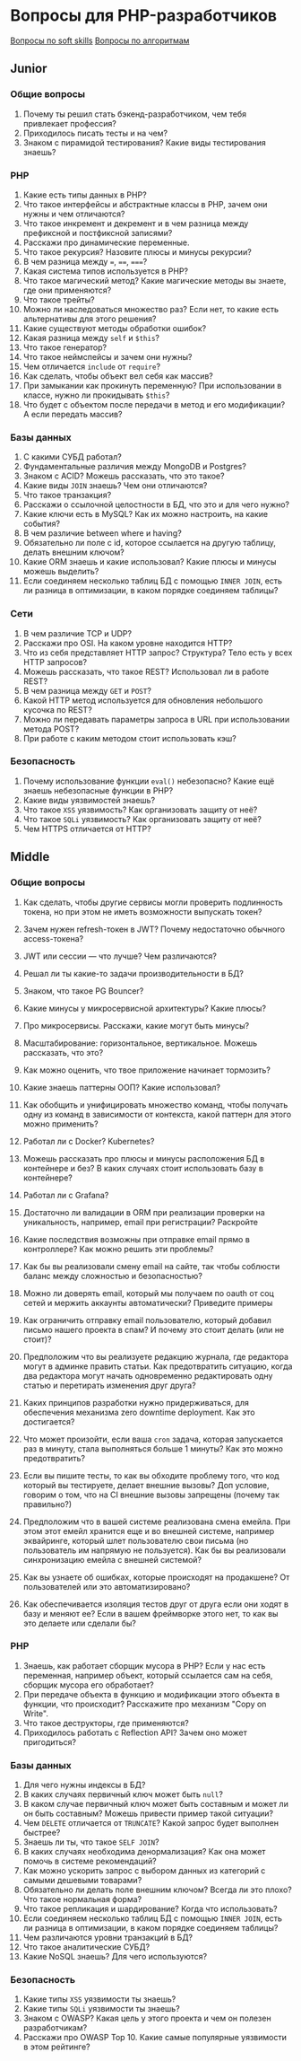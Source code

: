 # Вопросы для PHP-разработчиков

[Вопросы по soft skills](/questions/softskills.md)
[Вопросы по алгоритмам](/questions/algorithms.md)

## Junior

### Общие вопросы

1. Почему ты решил стать бэкенд-разработчиком, чем тебя привлекает профессия?
1. Приходилось писать тесты и на чем?
1. Знаком с пирамидой тестирования? Какие виды тестирования знаешь?

### PHP

1. Какие есть типы данных в PHP?
1. Что такое интерфейсы и абстрактные классы в PHP, зачем они нужны и чем отличаются?
1. Что такое инкремент и декремент и в чем разница между префиксной и постфиксной записями?
1. Расскажи про динамические переменные.
1. Что такое рекурсия? Назовите плюсы и минусы рекурсии?
1. В чем разница между `=`, `==`, `===`?
1. Какая система типов используется в PHP?
1. Что такое магический метод? Какие магические методы вы знаете, где они применяются?
1. Что такое трейты?
1. Можно ли наследоваться множество раз? Если нет, то какие есть альтернативы для этого решения?
1. Какие существуют методы обработки ошибок?
1. Какая разница между `self` и `$this`?
1. Что такое генератор?
1. Что такое неймспейсы и зачем они нужны?
1. Чем отличается `include` от `require`?
1. Как сделать, чтобы объект вел себя как массив?
1. При замыкании как прокинуть переменную? При использовании в классе, нужно ли прокидывать `$this`?
1. Что будет с объектом после передачи в метод и его модификации? А если передать массив?

### Базы данных

1. С какими СУБД работал?
1. Фундаментальные различия между MongoDB и Postgres?
1. Знаком с ACID? Можешь рассказать, что это такое?
1. Какие виды `JOIN` знаешь? Чем они отличаются?
1. Что такое транзакция?
1. Расскажи о ссылочной целостности в БД, что это и для чего нужно?
1. Какие ключи есть в MySQL? Как их можно настроить, на какие события?
1. В чем различие between where и having?
1. Обязательно ли поле с id, которое ссылается на другую таблицу, делать внешним ключом?
1. Какие ORM знаешь и какие использовал? Какие плюсы и минусы можешь выделить?
1. Если соединяем несколько таблиц БД с помощью `INNER JOIN`, есть ли разница в оптимизации, в каком порядке соединяем таблицы?

### Сети

1. В чем различие TCP и UDP?
1. Расскажи про OSI. На каком уровне находится HTTP?
1. Что из себя представляет HTTP запрос? Структура? Тело есть у всех HTTP запросов?
1. Можешь рассказать, что такое REST? Использовал ли в работе REST?
1. В чем разница между `GET` и `POST`?
1. Какой HTTP метод используется для обновления небольшого кусочка по REST?
1. Можно ли передавать параметры запроса в URL при использовании метода POST?
1. При работе с каким методом стоит использовать кэш?

### Безопасность

1. Почему использование функции `eval()` небезопасно? Какие ещё знаешь небезопасные функции в PHP?
1. Какие виды уязвимостей знаешь?
1. Что такое `XSS` уязвимость? Как организовать защиту от неё?
1. Что такое `SQLi` уязвимость? Как организовать защиту от неё?
1. Чем HTTPS отличается от HTTP?

## Middle

### Общие вопросы

1. Как сделать, чтобы другие сервисы могли проверить подлинность токена, но при этом не иметь возможности выпускать токен?
1. Зачем нужен refresh-токен в JWT? Почему недостаточно обычного access-токена?
1. JWT или сессии — что лучше? Чем различаются?

1. Решал ли ты какие-то задачи производительности в БД?
1. Знаком, что такое PG Bouncer?
1. Какие минусы у микросервисной архитектуры? Какие плюсы?
1. Про микросервисы. Расскажи, какие могут быть минусы?
1. Масштабирование: горизонтальное, вертикальное. Можешь рассказать, что это?
1. Как можно оценить, что твое приложение начинает тормозить?
1. Какие знаешь паттерны ООП? Какие использовал?
1. Как обобщить и унифицировать множество команд, чтобы получать одну из команд в зависимости от контекста, какой паттерн для этого можно применить?
1. Работал ли с Docker? Kubernetes?
1. Можешь рассказать про плюсы и минусы расположения БД в контейнере и без? В каких случаях стоит использовать базу в контейнере?
1. Работал ли с Grafana?
1. Достаточно ли валидации в ORM при реализации проверки на уникальность, например, email при регистрации? Раскройте
1. Какие последствия возможны при отправке email прямо в контроллере? Как можно решить эти проблемы?
1. Как бы вы реализовали смену email на сайте, так чтобы соблюсти баланс между сложностью и безопасностью?
1. Можно ли доверять email, который мы получаем по oauth от соц сетей и мержить аккаунты автоматически? Приведите примеры
1. Как ограничить отправку email пользователю, который добавил письмо нашего проекта в спам? И почему это стоит делать (или не стоит)?
1. Предположим что вы реализуете редакцию журнала, где редактора могут в админке править статьи. Как предотвратить ситуацию, когда два редактора могут начать одновременно редактировать одну статью и перетирать изменения друг друга?
1. Каких принципов разработки нужно придерживаться, для обеспечения механизма zero downtime deployment. Как это достигается?
1. Что может произойти, если ваша `cron` задача, которая запускается раз в минуту, стала выполняться больше 1 минуты? Как это можно предотвратить?
1. Если вы пишите тесты, то как вы обходите проблему того, что код который вы тестируете, делает внешние вызовы? Доп условие, говорим о том, что на CI внешние вызовы запрещены (почему так правильно?)
1. Предположим что в вашей системе реализована смена емейла. При этом этот емейл хранится еще и во внешней системе, например эквайринге, который шлет пользователю свои письма (но пользователь им напрямую не пользуется). Как бы вы реализовали синхронизацию емейла с внешней системой?
1. Как вы узнаете об ошибках, которые происходят на продакшене? От пользователей или это автоматизировано?
1. Как обеспечивается изоляция тестов друг от друга если они ходят в базу и меняют ее? Если в вашем фреймворке этого нет, то как вы это делаете или сделали бы?

### PHP

1. Знаешь, как работает сборщик мусора в PHP? Если у нас есть переменная, например объект, который ссылается сам на себя, сборщик мусора его обработает?
1. При передаче объекта в функцию и модификации этого объекта в функции, что происходит? Расскажите про механизм "Copy on Write".
1. Что такое деструкторы, где применяются?
1. Приходилось работать с Reflection API? Зачем оно может пригодиться?

### Базы данных

1. Для чего нужны индексы в БД?
1. В каких случаях первичный ключ может быть `null`?
1. В каком случае первичный ключ может быть составным и может ли он быть составным? Можешь привести пример такой ситуации?
1. Чем `DELETE` отличается от `TRUNCATE`? Какой запрос будет выполнен быстрее?
1. Знаешь ли ты, что такое `SELF JOIN`?
1. В каких случаях необходима денормализация? Как она может помочь в системе рекомендаций?
1. Как можно ускорить запрос с выбором данных из категорий с самыми дешевыми товарами?
1. Обязательно ли делать поле внешним ключом? Всегда ли это плохо? Что такое нормальная форма?
1. Что такое репликация и шардирование? Когда что использовать?
1. Если соединяем несколько таблиц БД с помощью `INNER JOIN`, есть ли разница в оптимизации, в каком порядке соединяем таблицы?
1. Чем различаются уровни транзакций в БД?
1. Что такое аналитические СУБД?
1. Какие NoSQL знаешь? Для чего используются?

### Безопасность

1. Какие типы `XSS` уязвимости ты знаешь?
1. Какие типы `SQLi` уязвимости ты знаешь?
1. Знаком с OWASP? Какая цель у этого проекта и чем он полезен разработчикам?
1. Расскажи про OWASP Top 10. Какие самые популярные уязвимости в этом рейтинге?
